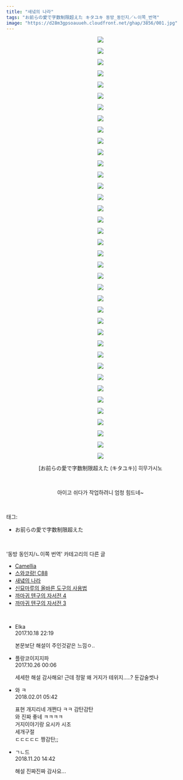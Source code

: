 ```yaml
---
title: "새녘의 나라"
tags: "お前らの愛で字数制限超えた キタユキ 동방_동인지／ㄴ이쪽_번역"
image: "https://d28m3gpsoauueh.cloudfront.net/ghap/3856/001.jpg"
---
```

<div class="article">
<p style="text-align: center; clear: none; float: none;"><img src="{{ site.imgserver4 }}/ghap/3856/001.jpg"/></p>
<p style="text-align: center; clear: none; float: none;"><img src="{{ site.imgserver4 }}/ghap/3856/002.jpg"/></p>
<p style="text-align: center; clear: none; float: none;"><img src="{{ site.imgserver4 }}/ghap/3856/003.jpg"/></p>
<p style="text-align: center; clear: none; float: none;"><img src="{{ site.imgserver4 }}/ghap/3856/004.jpg"/></p>
<p style="text-align: center; clear: none; float: none;"><img src="{{ site.imgserver4 }}/ghap/3856/005.jpg"/></p>
<p style="text-align: center; clear: none; float: none;"><img src="{{ site.imgserver4 }}/ghap/3856/006.jpg"/></p>
<p style="text-align: center; clear: none; float: none;"><img src="{{ site.imgserver4 }}/ghap/3856/007.jpg"/></p>
<p style="text-align: center; clear: none; float: none;"><img src="{{ site.imgserver4 }}/ghap/3856/008.jpg"/></p>
<p style="text-align: center; clear: none; float: none;"><img src="{{ site.imgserver4 }}/ghap/3856/009.jpg"/></p>
<p style="text-align: center; clear: none; float: none;"><img src="{{ site.imgserver4 }}/ghap/3856/010.jpg"/></p>
<p style="text-align: center; clear: none; float: none;"><img src="{{ site.imgserver4 }}/ghap/3856/011.jpg"/></p>
<p style="text-align: center; clear: none; float: none;"><img src="{{ site.imgserver4 }}/ghap/3856/012.jpg"/></p>
<p style="text-align: center; clear: none; float: none;"><img src="{{ site.imgserver4 }}/ghap/3856/013.jpg"/></p>
<p style="text-align: center; clear: none; float: none;"><img src="{{ site.imgserver4 }}/ghap/3856/014.jpg"/></p>
<p style="text-align: center; clear: none; float: none;"><img src="{{ site.imgserver4 }}/ghap/3856/015.jpg"/></p>
<p style="text-align: center; clear: none; float: none;"><img src="{{ site.imgserver4 }}/ghap/3856/016.jpg"/></p>
<p style="text-align: center; clear: none; float: none;"><img src="{{ site.imgserver4 }}/ghap/3856/017.jpg"/></p>
<p style="text-align: center; clear: none; float: none;"><img src="{{ site.imgserver4 }}/ghap/3856/018.jpg"/></p>
<p style="text-align: center; clear: none; float: none;"><img src="{{ site.imgserver4 }}/ghap/3856/019.jpg"/></p>
<p style="text-align: center; clear: none; float: none;"><img src="{{ site.imgserver4 }}/ghap/3856/020.jpg"/></p>
<p style="text-align: center; clear: none; float: none;"><img src="{{ site.imgserver4 }}/ghap/3856/021.jpg"/></p>
<p style="text-align: center; clear: none; float: none;"><img src="{{ site.imgserver4 }}/ghap/3856/022.jpg"/></p>
<p style="text-align: center; clear: none; float: none;"><img src="{{ site.imgserver4 }}/ghap/3856/023.jpg"/></p>
<p style="text-align: center; clear: none; float: none;"><img src="{{ site.imgserver4 }}/ghap/3856/024.jpg"/></p>
<p style="text-align: center; clear: none; float: none;"><img src="{{ site.imgserver4 }}/ghap/3856/025.jpg"/></p>
<p style="text-align: center; clear: none; float: none;"><img src="{{ site.imgserver4 }}/ghap/3856/026.jpg"/></p>
<p style="text-align: center; clear: none; float: none;"><img src="{{ site.imgserver4 }}/ghap/3856/027.jpg"/></p>
<p style="text-align: center; clear: none; float: none;"><img src="{{ site.imgserver4 }}/ghap/3856/028.jpg"/></p>
<p style="text-align: center; clear: none; float: none;"><img src="{{ site.imgserver4 }}/ghap/3856/029.jpg"/></p>
<p style="text-align: center; clear: none; float: none;"><img src="{{ site.imgserver4 }}/ghap/3856/030.jpg"/></p>
<p style="text-align: center; clear: none; float: none;"><img src="{{ site.imgserver4 }}/ghap/3856/031.jpg"/></p>
<p style="text-align: center; clear: none; float: none;"><img src="{{ site.imgserver4 }}/ghap/3856/032.jpg"/></p>
<p style="text-align: center; clear: none; float: none;"><img src="{{ site.imgserver4 }}/ghap/3856/033.jpg"/></p>
<p style="text-align: center; clear: none; float: none;"><img src="{{ site.imgserver4 }}/ghap/3856/034.jpg"/></p>
<p style="text-align: center; clear: none; float: none;"><img src="{{ site.imgserver4 }}/ghap/3856/035.jpg"/></p>
<p style="text-align: center; clear: none; float: none;"><img src="{{ site.imgserver4 }}/ghap/3856/036.jpg"/></p>
<p style="text-align: center; clear: none; float: none;"><img src="{{ site.imgserver4 }}/ghap/3856/037.jpg"/></p>
<p style="text-align: center; clear: none; float: none;"><img src="{{ site.imgserver4 }}/ghap/3856/038.jpg"/></p>
<p style="text-align: center; clear: none; float: none;">[お前らの愛で字数制限超えた (キタユキ)] 히무가시노</p>
<p style="text-align: center; clear: none; float: none;"><br/></p>
<p style="text-align: center; clear: none; float: none;">아이고 쉬다가 작업하려니 엄청 힘드네~</p>
</div><br/>
<div class="tagTrail">
<p>태그: </p>
<ul>
<li>お前らの愛で字数制限超えた</li>
</ul>
</div><br/>
<div class="another">
<p>'동방 동인지/ㄴ이쪽 번역' 카테고리의 다른 글</p>
<ul>
<li><a href="/ghap_3927">Camellia</a></li>
<li><a href="/ghap_3881">스와코랑! C88</a></li>
<li><a href="/ghap_3856">새녘의 나라</a></li>
<li><a href="/ghap_3847">신묘마루의 올바른 도구의 사용법</a></li>
<li><a href="/ghap_3845">까마귀 텐구의 자서전 4</a></li>
<li><a href="/ghap_3819">까마귀 텐구의 자서전 3</a></li>
</ul>
</div><br/>
<div class="cb_module cb_fluid">
<div class="cb_wrt cb_profile">
<div class="comment">
<ul>
<li class="cb_thumb_off" id="comment15108560">
<div class="cb_comment_area">
<div class="cb_info_area">
<div class="cb_section">
<span class="cb_nick_name">Elka</span>
</div>
<div class="cb_section">
<span class="cb_date">2017.10.18 22:19 </span>
</div>
</div>
<div class="cb_dsc_comment">
<p class="cb_dsc">
											본문보단 해설이 주인것같은 느낌ㅇ..
										</p>
</div>
</div></li>
<li class="cb_thumb_off" id="comment15114458">
<div class="cb_comment_area">
<div class="cb_info_area">
<div class="cb_section">
<span class="cb_nick_name">플랑코이지지파</span>
</div>
<div class="cb_section">
<span class="cb_date">2017.10.26 00:06 </span>
</div>
</div>
<div class="cb_dsc_comment">
<p class="cb_dsc">
											세세한 해설 감사해요! 근데 정말 왜 거지가 테위지.....? 둔갑술썻나
										</p>
</div>
</div></li>
<li class="cb_thumb_off" id="comment15188854">
<div class="cb_comment_area">
<div class="cb_info_area">
<div class="cb_section">
<span class="cb_nick_name">와 ㅋ</span>
</div>
<div class="cb_section">
<span class="cb_date">2018.02.01 05:42 </span>
</div>
</div>
<div class="cb_dsc_comment">
<p class="cb_dsc">
											표현 개지리네 개쩐다 ㅋㅋ 감탄감탄<br/>
와 진짜 좋네 ㅋㅋㅋㅋ <br/>
거지이야기랑 요시카 시조 <br/>
세개구절 <br/>
ㄷㄷㄷㄷㄷ 짱감탄;; 
										</p>
</div>
</div></li>
<li class="cb_thumb_off" id="comment15375743">
<div class="cb_comment_area">
<div class="cb_info_area">
<div class="cb_section">
<span class="cb_nick_name">ㄱㄴ드</span>
</div>
<div class="cb_section">
<span class="cb_date">2018.11.20 14:42 </span>
</div>
</div>
<div class="cb_dsc_comment">
<p class="cb_dsc">
											해설 진짜진짜 감사요...
										</p>
</div>
</div></li>
</ul>
</div>
</div><!-- commentList close -->
</div><br/>
